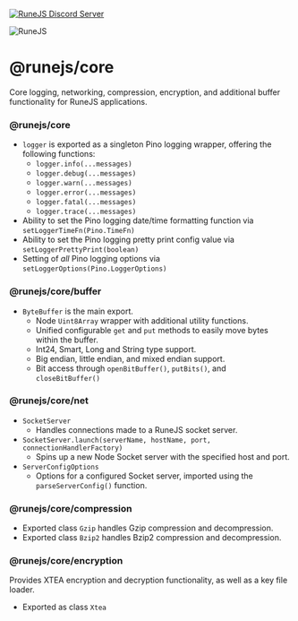 [![RuneJS Discord Server](https://img.shields.io/discord/678751302297059336?label=RuneJS%20Discord&logo=discord)](https://discord.gg/5P74nSh)


![RuneJS](https://i.imgur.com/pmkdSfc.png)

# @runejs/core

Core logging, networking, compression, encryption, and additional buffer functionality for RuneJS applications.

### @runejs/core
* `logger` is exported as a singleton Pino logging wrapper, offering the following functions:
    * `logger.info(...messages)`
    * `logger.debug(...messages)`
    * `logger.warn(...messages)`
    * `logger.error(...messages)`
    * `logger.fatal(...messages)`
    * `logger.trace(...messages)`
* Ability to set the Pino logging date/time formatting function via `setLoggerTimeFn(Pino.TimeFn)`
* Ability to set the Pino logging pretty print config value via `setLoggerPrettyPrint(boolean)`
* Setting of _all_ Pino logging options via `setLoggerOptions(Pino.LoggerOptions)`

### @runejs/core/buffer
* `ByteBuffer` is the main export.
  * Node `Uint8Array` wrapper with additional utility functions.
  * Unified configurable `get` and `put` methods to easily move bytes within the buffer.
  * Int24, Smart, Long and String type support.
  * Big endian, little endian, and mixed endian support.
  * Bit access through `openBitBuffer()`, `putBits()`, and `closeBitBuffer()`

### @runejs/core/net
* `SocketServer`
  * Handles connections made to a RuneJS socket server.
* `SocketServer.launch(serverName, hostName, port, connectionHandlerFactory)`
  * Spins up a new Node Socket server with the specified host and port.
* `ServerConfigOptions`
  * Options for a configured Socket server, imported using the `parseServerConfig()` function.

### @runejs/core/compression
* Exported class `Gzip` handles Gzip compression and decompression.
* Exported class `Bzip2` handles Bzip2 compression and decompression.

### @runejs/core/encryption
Provides XTEA encryption and decryption functionality, as well as a key file loader.
* Exported as class `Xtea`
